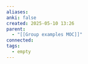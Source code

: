 ```yaml
---
aliases: 
anki: false
created: 2025-05-10 13:26
parent:
  - "[[Group examples MOC]]"
connected: 
tags:
  - empty
---
```

